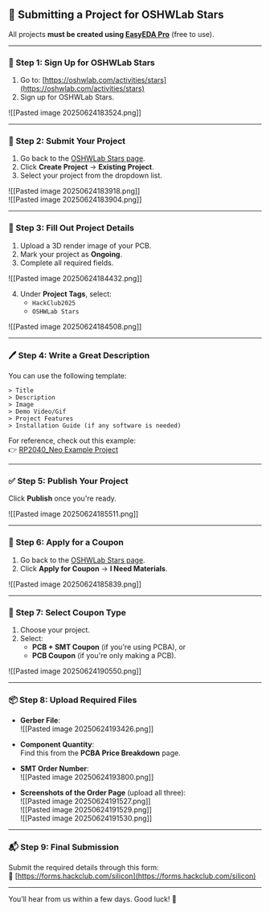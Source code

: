 ## 🚀 Submitting a Project for OSHWLab Stars

All projects **must be created using [EasyEDA Pro](https://pro.easyeda.com/)** (free to use).

---

### 📝 Step 1: Sign Up for OSHWLab Stars

1. Go to: [https://oshwlab.com/activities/stars](https://oshwlab.com/activities/stars)
2. Sign up for OSHWLab Stars.

![[Pasted image 20250624183524.png]]

---

### 📁 Step 2: Submit Your Project

1. Go back to the [OSHWLab Stars page](https://oshwlab.com/activities/stars).
2. Click **Create Project** → **Existing Project**.
3. Select your project from the dropdown list.

![[Pasted image 20250624183918.png]]  
![[Pasted image 20250624183904.png]]

---

### 🧩 Step 3: Fill Out Project Details

1. Upload a 3D render image of your PCB.
2. Mark your project as **Ongoing**.
3. Complete all required fields.

![[Pasted image 20250624184432.png]]

4. Under **Project Tags**, select:
   - `HackClub2025`
   - `OSHWLab Stars`

![[Pasted image 20250624184508.png]]

---

### 🖊️ Step 4: Write a Great Description

You can use the following template:

```
> Title  
> Description  
> Image  
> Demo Video/Gif  
> Project Features  
> Installation Guide (if any software is needed)
```

For reference, check out this example:  
👉 [RP2040_Neo Example Project](https://oshwlab.com/imbue.rudraksh2008/rp2040_neo)

---

### ✅ Step 5: Publish Your Project

Click **Publish** once you're ready.

![[Pasted image 20250624185511.png]]

---

### 🎁 Step 6: Apply for a Coupon

1. Go back to the [OSHWLab Stars page](https://oshwlab.com/activities/stars).
2. Click **Apply for Coupon** → **I Need Materials**.

![[Pasted image 20250624185839.png]]

---

### 🧾 Step 7: Select Coupon Type

1. Choose your project.
2. Select:
   - **PCB + SMT Coupon** (if you're using PCBA), or
   - **PCB Coupon** (if you're only making a PCB).

![[Pasted image 20250624190550.png]]

---

### 📦 Step 8: Upload Required Files

- **Gerber File**:  
  ![[Pasted image 20250624193426.png]]

- **Component Quantity**:  
  Find this from the **PCBA Price Breakdown** page.

- **SMT Order Number**:  
  ![[Pasted image 20250624193800.png]]

- **Screenshots of the Order Page** (upload all three):  
  ![[Pasted image 20250624191527.png]]  
  ![[Pasted image 20250624191529.png]]  
  ![[Pasted image 20250624191530.png]]

---

### 📬 Step 9: Final Submission

Submit the required details through this form:  
🔗 [https://forms.hackclub.com/silicon](https://forms.hackclub.com/silicon)

---

You’ll hear from us within a few days. Good luck! 🎉
